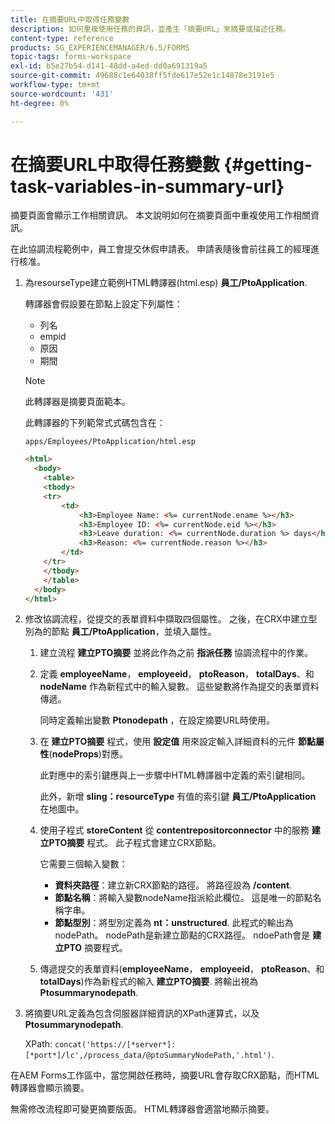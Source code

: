 ```yaml
---
title: 在摘要URL中取得任務變數
description: 如何重複使用任務的資訊，並產生「摘要URL」來摘要或描述任務。
content-type: reference
products: SG_EXPERIENCEMANAGER/6.5/FORMS
topic-tags: forms-workspace
exl-id: b5e27b54-d141-48dd-a4ed-dd0a691319a5
source-git-commit: 49688c1e64038ff5fde617e52e1c14878e3191e5
workflow-type: tm+mt
source-wordcount: '431'
ht-degree: 0%

---
```


# 在摘要URL中取得任務變數 {#getting-task-variables-in-summary-url}

摘要頁面會顯示工作相關資訊。 本文說明如何在摘要頁面中重複使用工作相關資訊。

在此協調流程範例中，員工會提交休假申請表。 申請表隨後會前往員工的經理進行核准。

1. 為resourseType建立範例HTML轉譯器(html.esp) **員工/PtoApplication**.

   轉譯器會假設要在節點上設定下列屬性：

   * 列名
   * empid
   * 原因
   * 期間

   >[!NOTE]
   >
   >此轉譯器是摘要頁面範本。

   此轉譯器的下列範常式式碼包含在：

   `apps/Employees/PtoApplication/html.esp`

   ```html
   <html>
     <body>
       <table>
       <tbody>
       <tr>
           <td>
               <h3>Employee Name: <%= currentNode.ename %></h3>
               <h3>Employee ID: <%= currentNode.eid %></h3>
               <h3>Leave duration: <%= currentNode.duration %> days</h3>
               <h3>Reason: <%= currentNode.reason %></h3>
           </td>
       </tr>
       </tbody>
       </table>
     </body>
   </html>
   ```

1. 修改協調流程，從提交的表單資料中擷取四個屬性。 之後，在CRX中建立型別為的節點 **員工/PtoApplication**，並填入屬性。

   1. 建立流程 **建立PTO摘要** 並將此作為之前 **指派任務** 協調流程中的作業。
   1. 定義 **employeeName**， **employeeid**， **ptoReason**， **totalDays**、和 **nodeName** 作為新程式中的輸入變數。 這些變數將作為提交的表單資料傳遞。

      同時定義輸出變數 **Ptonodepath** ，在設定摘要URL時使用。

   1. 在 **建立PTO摘要** 程式，使用 **設定值** 用來設定輸入詳細資料的元件 **節點屬性**(**nodeProps**)對應。

      此對應中的索引鍵應與上一步驟中HTML轉譯器中定義的索引鍵相同。

      此外，新增 **sling：resourceType** 有值的索引鍵 **員工/PtoApplication** 在地圖中。

   1. 使用子程式 **storeContent** 從 **contentrepositorconnector** 中的服務 **建立PTO摘要** 程式。 此子程式會建立CRX節點。

      它需要三個輸入變數：

      * **資料夾路徑**：建立新CRX節點的路徑。 將路徑設為 **/content**.
      * **節點名稱**：將輸入變數nodeName指派給此欄位。 這是唯一的節點名稱字串。
      * **節點型別**：將型別定義為 **nt：unstructured**. 此程式的輸出為nodePath。 nodePath是新建立節點的CRX路徑。 ndoePath會是 **建立PTO** 摘要程式。

   1. 傳遞提交的表單資料(**employeeName**， **employeeid**， **ptoReason**、和 **totalDays**)作為新程式的輸入 **建立PTO摘要**. 將輸出視為 **Ptosummarynodepath**.

1. 將摘要URL定義為包含伺服器詳細資訊的XPath運算式，以及 **Ptosummarynodepath**.

   XPath: `concat('https://[*server*]:[*port*]/lc',/process_data/@ptoSummaryNodePath,'.html')`.

在AEM Forms工作區中，當您開啟任務時，摘要URL會存取CRX節點，而HTML轉譯器會顯示摘要。

無需修改流程即可變更摘要版面。 HTML轉譯器會適當地顯示摘要。
